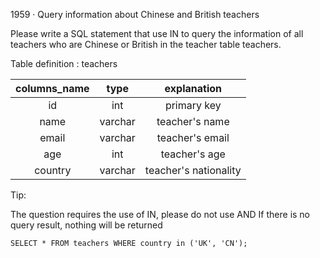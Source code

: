 1959 · Query information about Chinese and British teachers

Please write a SQL statement that use IN to query the information of all teachers
who are Chinese or British in the teacher table teachers.

Table definition : teachers 

| columns_name |  type   |      explanation      |
|:------------:|:-------:|:---------------------:|
|      id      |   int   |      primary key      |
|     name     | varchar |    teacher's name     |
|    email     | varchar |    teacher's email    |
|     age      |   int   |     teacher's age     |
|   country    | varchar | teacher's nationality |


Tip:

The question requires the use of IN, please do not use AND
If there is no query result, nothing will be returned

```
SELECT * FROM teachers WHERE country in ('UK', 'CN');
```